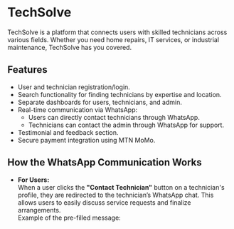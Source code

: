 # TechSolve

TechSolve is a platform that connects users with skilled technicians across various fields. Whether you need home repairs, IT services, or industrial maintenance, TechSolve has you covered.

## Features
- User and technician registration/login.
- Search functionality for finding technicians by expertise and location.
- Separate dashboards for users, technicians, and admin.
- Real-time communication via WhatsApp:
  - Users can directly contact technicians through WhatsApp.
  - Technicians can contact the admin through WhatsApp for support.
- Testimonial and feedback section.
- Secure payment integration using MTN MoMo.

## How the WhatsApp Communication Works
- **For Users:**  
  When a user clicks the **"Contact Technician"** button on a technician's profile, they are redirected to the technician’s WhatsApp chat. This allows users to easily discuss service requests and finalize arrangements.  
  Example of the pre-filled message:  
